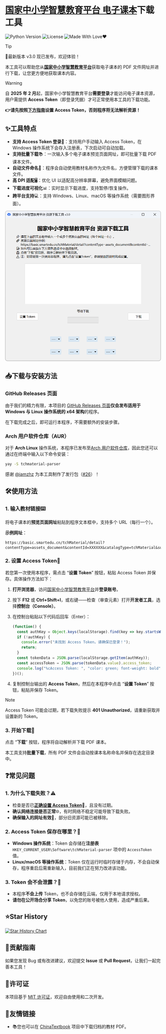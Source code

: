 # [国家中小学智慧教育平台 电子课本](https://basic.smartedu.cn/tchMaterial/)下载工具

![Python Version](https://img.shields.io/badge/Python-3.x-blue.svg)
![License](https://img.shields.io/badge/License-MIT-green.svg)
![Made With Love❤️](https://img.shields.io/badge/Made_With-%E2%9D%A4-red.svg)

> [!TIP]
> 🚀最新版本 v3.0 现已发布，欢迎体验！

本工具可以帮助您从[**国家中小学智慧教育平台**](https://basic.smartedu.cn/)获取电子课本的 PDF 文件网址并进行下载，让您更方便地获取课本内容。

> [!WARNING]
>
> 自 **2025 年 2 月**起，国家中小学智慧教育平台**需要登录**才能访问电子课本资源，用户需提供 **Access Token**（即登录凭据）才可正常使用本工具的下载功能。
>
> **👉请先按照[下方指南](#2-设置-access-token)设置 Access Token，否则程序将无法解析资源！**

## ✨工具特点

- **支持 Access Token 登录**🔑：支持用户手动输入 Access Token，在 Windows 操作系统下会存入注册表，下次启动可自动加载。
- **支持批量下载**📚：一次输入多个电子课本预览页面网址，即可批量下载 PDF 课本文件。
- **自动文件命名**📂：程序会自动使用教材名称作为文件名，方便管理下载的课本文件。
- **高 DPI 适配**🖥️：优化 UI 以适配高分辨率屏幕，避免界面模糊问题。
- **下载进度可视化**📊：实时显示下载进度，支持暂停/恢复操作。
- **跨平台支持**💻：支持 Windows、Linux、macOS 等操作系统（需要图形界面）。

![程序截图](./res/PixPin_2025-03-14_23-44-26.png)

## 📥下载与安装方法

### GitHub Releases 页面

由于我们的精力有限，本项目的 [GitHub Releases 页面](https://github.com/happycola233/tchMaterial-parser/releases)**仅会发布适用于 Windows 与 Linux 操作系统的 x64 架构**的程序。

在下载完成之后，即可运行本程序，不需要额外的安装步骤。

### Arch 用户软件仓库（AUR）

对于 **Arch Linux** 操作系统，本程序已发布至[Arch 用户软件仓库](https://aur.archlinux.org/packages/tchmaterial-parser)，因此您还可以通过在终端中输入以下命令安装：

```sh
yay -S tchmaterial-parser
```

感谢 [@iamzhz](https://github.com/iamzhz) 为本工具制作了发行包（[#26](../../issues/26)）！

## 🛠️使用方法

### 1. 输入教材链接⌨️

将电子课本的**预览页面网址**粘贴到程序文本框中，支持多个 URL（每行一个）。

**示例网址**：

```text
https://basic.smartedu.cn/tchMaterial/detail?contentType=assets_document&contentId=XXXXXX&catalogType=tchMaterial&subCatalog=tchMaterial
```

### 2. 设置 Access Token🔑

若您第一次使用本程序，需点击 “**设置 Token**” 按钮，粘贴 Access Token 并保存。具体操作方法如下：

1. **打开浏览器**，访问[国家中小学智慧教育平台](https://auth.smartedu.cn/uias/login)并**登录账号**。
2. 按下 **F12** 或 **Ctrl+Shift+I**，或右键——检查（审查元素）打开**开发者工具**，选择**控制台（Console）**。
3. 在控制台粘贴以下代码后回车（Enter）：

   ```js
   (function() {
     const authKey = Object.keys(localStorage).find(key => key.startsWith("ND_UC_AUTH"));
     if (!authKey) {
       console.error("未找到 Access Token，请确保已登录！");
       return;
     }
     const tokenData = JSON.parse(localStorage.getItem(authKey));
     const accessToken = JSON.parse(tokenData.value).access_token;
     console.log("%cAccess Token: ", "color: green; font-weight: bold", accessToken);
   })();
   ```
  
4. 复制控制台输出的 **Access Token**，然后在本程序中点击 “**设置 Token**” 按钮，粘贴并保存 Token。

> [!NOTE]
> Access Token 可能会过期，若下载失败提示 **401 Unauthorized**，请重新获取并设置新的 Token。

### 3. 开始下载🚀

点击 “**下载**” 按钮，程序将自动解析并下载 PDF 课本。

本工具支持**批量下载**，所有 PDF 文件会自动按课本名称命名并保存在选定目录中。

## ❓常见问题

### 1. 为什么下载失败？⚠️

- 检查是否已[**正确设置 Access Token**](#2-设置-access-token)🔑，且没有过期。
- **确认网络连接是否正常**🌐，有时网络不稳定可能导致下载失败。
- **确保输入的网址有效**🔗，部分旧资源可能已被移除。

### 2. Access Token 保存在哪里？💾

- **Windows 操作系统**：Token 会存储在**注册表** `HKEY_CURRENT_USER\Software\tchMaterial-parser` 项中的 `AccessToken` 值。
- **Linux/macOS 等操作系统**：Token 仅在运行时临时存储于内存，不会自动保存，程序重启后需重新输入，目前我们正在努力改进该功能。

### 3. Token 会不会泄露？🔐

- 本程序**不会上传** Token，也不会存储在云端，仅用于本地请求授权。
- **请勿在公开场合分享 Token**，以免您的账号被他人使用，造成严重后果。

## ⭐Star History

[![Star History Chart](https://api.star-history.com/svg?repos=happycola233/tchMaterial-parser&type=Date)](https://star-history.com/#happycola233/tchMaterial-parser&Date)

## 🤝贡献指南

如果您发现 Bug 或有改进建议，欢迎提交 **Issue** 或 **Pull Request**，让我们一起完善本工具！

## 📜许可证

本项目基于 [MIT 许可证](LICENSE)，欢迎自由使用和二次开发。

## 💌友情链接

- 📚您也可以在 [ChinaTextbook](https://github.com/TapXWorld/ChinaTextbook) 项目中下载归档的教材 PDF。
